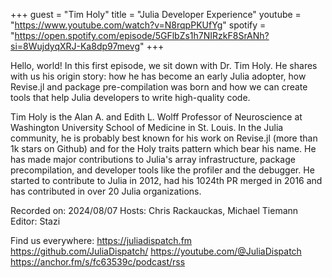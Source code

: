 +++
guest = "Tim Holy"
title = "Julia Developer Experience"
youtube = "https://www.youtube.com/watch?v=N8rqpPKUfYg"
spotify = "https://open.spotify.com/episode/5GFlbZs1h7NIRzkF8SrANh?si=8WujdyqXRJ-Ka8dp97mevg"
+++

Hello, world! In this first episode, we sit down with Dr. Tim Holy. He shares with us his origin story: how he has become an early Julia adopter, how Revise.jl and package pre-compilation was born and how we can create tools that help Julia developers to write high-quality code.

Tim Holy is the Alan A. and Edith L. Wolff Professor of Neuroscience at Washington University School of Medicine in St. Louis. In the Julia community, he is probably best known for his work on Revise.jl (more than 1k stars on Github) and for the Holy traits pattern which bear his name. He has made major contributions to Julia's array infrastructure, package precompilation, and developer tools like the profiler and the debugger. He started to contribute to Julia in 2012, had his 1024th PR merged in 2016 and has contributed in over 20 Julia organizations.

Recorded on: 2024/08/07
Hosts: Chris Rackauckas, Michael Tiemann
Editor: Stazi

Find us everywhere:
https://juliadispatch.fm
https://github.com/JuliaDispatch/
https://youtube.com/@JuliaDispatch  
https://anchor.fm/s/fc63539c/podcast/rss
